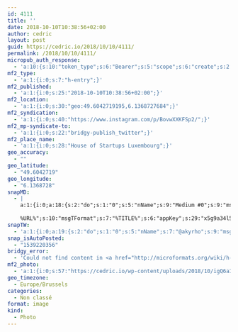 ```yaml
---
id: 4111
title: ''
date: 2018-10-10T10:38:56+02:00
author: cedric
layout: post
guid: https://cedric.io/2018/10/10/4111/
permalink: /2018/10/10/4111/
micropub_auth_response:
  - 'a:10:{s:10:"token_type";s:6:"Bearer";s:5:"scope";s:6:"create";s:2:"me";s:18:"https://cedric.io/";s:9:"issued_by";s:45:"https://cedric.io/wp-json/indieauth/1.0/token";s:9:"client_id";s:24:"https://ownyourgram.com/";s:9:"issued_at";i:1538566234;s:4:"user";i:1;s:13:"last_accessed";i:1539220356;s:11:"client_name";s:11:"OwnYourGram";s:11:"client_icon";s:47:"https://ownyourgram.com/icons/favicon-16x16.png";}'
mf2_type:
  - 'a:1:{i:0;s:7:"h-entry";}'
mf2_published:
  - 'a:1:{i:0;s:25:"2018-10-10T10:38:56+02:00";}'
mf2_location:
  - 'a:1:{i:0;s:30:"geo:49.6042719195,6.1368727684";}'
mf2_syndication:
  - 'a:1:{i:0;s:40:"https://www.instagram.com/p/BovwXXKFSp2/";}'
mf2_mp-syndicate-to:
  - 'a:1:{i:0;s:22:"bridgy-publish_twitter";}'
mf2_place_name:
  - 'a:1:{i:0;s:28:"House of Startups Luxembourg";}'
geo_accuracy:
  - ""
geo_latitude:
  - "49.6042719"
geo_longitude:
  - "6.1368728"
snapMD:
  - |
    a:1:{i:0;a:18:{s:2:"do";s:1:"0";s:5:"nName";s:9:"Medium #0";s:9:"msgFormat";s:19:"%FULLTEXT%
    
    %URL%";s:10:"msgTFormat";s:7:"%TITLE%";s:6:"appKey";s:29:"x5g9a34l5z294i5y2q284e4g54454";s:6:"appSec";s:85:"d3h0a44e4s2b4i5u2r234m5f5b4v2l5q2a444h574347464a454x2w20374447494c484b4w2c464f5u2d4z2";s:8:"inclTags";s:1:"1";s:7:"fltrsOn";i:0;s:5:"fltrs";a:0:{}s:7:"proxyOn";i:0;s:7:"useSURL";i:0;s:1:"v";i:350;s:4:"publ";s:1:"0";s:11:"accessToken";s:65:"2353413aa5437433e5648ccf74a16119308317c52d1a24d8ed99f26add037528a";s:12:"appAppUserID";s:65:"104b21fd8da79171a6e7bf800d03b4b761204f242935e05d2d86850a6b1635f77";s:14:"appAppUserName";s:26:"Cédric Bousmanne (akyrho)";s:13:"appAppUserURL";s:26:"https://medium.com/@akyrho";s:7:"pubList";a:0:{}}}
snapTW:
  - 'a:1:{i:0;a:19:{s:2:"do";s:1:"0";s:5:"nName";s:7:"@akyrho";s:9:"msgFormat";s:26:"%TITLE%. %EXCERPT% - %URL%";s:6:"appKey";s:55:"x5g9a8325v2y475r3c4m48584n53446p423r3r5u3e356j5j3k4r2p3";s:6:"appSec";s:105:"d3h0a94o46415u594v3q5l5n5l4r4x474x4j484o473u4i5w2m4k494z2k344n306n5r3l5v2s554p4n3p3k45495c3z4v4d3m3u5w525";s:7:"fltrsOn";i:0;s:5:"fltrs";a:0:{}s:7:"proxyOn";i:0;s:7:"useSURL";i:0;s:1:"v";i:350;s:5:"twURL";s:25:"http://twitter.com/akyrho";s:11:"accessToken";s:50:"6678782-Eyg60SCeh7762DEIsYtTPD5GVeOuSN8ATMdF2Lpppe";s:14:"accessTokenSec";s:45:"PgGDCbcYLJnR5esZjY9ID72A33mUNCYnQwaQTBsojSJNa";s:5:"tw140";i:0;s:10:"riComments";s:1:"1";s:11:"riCommentsM";s:1:"1";s:12:"riCommentsAA";s:1:"1";s:8:"attchImg";s:1:"1";s:9:"wpImgSize";s:4:"full";}}'
snap_isAutoPosted:
  - "1539220356"
bridgy_error:
  - 'Could not find content in <a href="http://microformats.org/wiki/h-entry">h-entry</a> or any other element!'
mf2_photo:
  - 'a:1:{i:0;s:57:"https://cedric.io/wp-content/uploads/2018/10/igQ6aIiJ.jpg";}'
geo_timezone:
  - Europe/Brussels
categories:
  - Non classé
format: image
kind:
  - Photo
---
```

</p>
